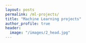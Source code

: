 ```yaml
---
layout: posts
permalink: /ml-projects/
title: "Machine Learning projects"
author_profile: true
header:
  image: "/images/2_head.jpg"
---
```

